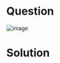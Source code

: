 # Question
![image](https://github.com/user-attachments/assets/6608d55e-dd84-4534-b799-7df01bd0d200)

# Solution

